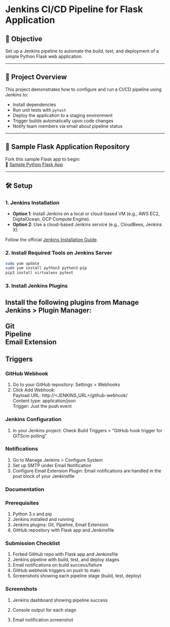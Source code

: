 # Jenkins CI/CD Pipeline for Flask Application

## 📌 Objective

Set up a Jenkins pipeline to automate the build, test, and deployment of a simple Python Flask web application.

---

## 🚀 Project Overview

This project demonstrates how to configure and run a CI/CD pipeline using Jenkins to:

- Install dependencies
- Run unit tests with `pytest`
- Deploy the application to a staging environment
- Trigger builds automatically upon code changes
- Notify team members via email about pipeline status

---

## 📁 Sample Flask Application Repository

Fork this sample Flask app to begin:  
🔗 [Sample Python Flask App](https://github.com/mohanDevOps-arch/Student_App)

---

## 🛠️ Setup

### 1. Jenkins Installation

- **Option 1**: Install Jenkins on a local or cloud-based VM (e.g., AWS EC2, DigitalOcean, GCP Compute Engine).
- **Option 2**: Use a cloud-based Jenkins service (e.g., CloudBees, Jenkins X).

Follow the official [Jenkins Installation Guide](https://www.jenkins.io/doc/book/installing/).

### 2. Install Required Tools on Jenkins Server

```bash
sudo yum update
sudo yum install python3 python3-pip
pip3 install virtualenv pytest
```

### 3. Install Jenkins Plugins<br>
Install the following plugins from Manage Jenkins > Plugin Manager:<br>
<br>Git
<br>Pipeline
<br>Email Extension
---

## Triggers
### GitHub Webhook
1. Go to your GitHub repository: Settings > Webhooks
2. Click Add Webhook:<br>
   Payload URL: http://<JENKINS_URL>/github-webhook/<br>
   Content type: application/json<br>
   Trigger: Just the push event<br>

### Jenkins Configuration
1. In your Jenkins project:
   Check Build Triggers > “GitHub hook trigger for GITScm polling”

### Notifications
1. Go to Manage Jenkins > Configure System
2. Set up SMTP under Email Notification
3. Configure Email Extension Plugin:
   Email notifications are handled in the post block of your Jenkinsfile

### Documentation
### Prerequisites
1. Python 3.x and pip
2. Jenkins installed and running
3. Jenkins plugins: Git, Pipeline, Email Extension
4. GitHub repository with Flask app and Jenkinsfile

### Submission Checklist
1. Forked GitHub repo with Flask app and Jenkinsfile
2. Jenkins pipeline with build, test, and deploy stages
3. Email notifications on build success/failure
4. GitHub webhook triggers on push to main
5. Screenshots showing each pipeline stage (build, test, deploy)

### Screenshots
1. Jenkins dashboard showing pipeline success

2. Console output for each stage

3. Email notification screenshot

